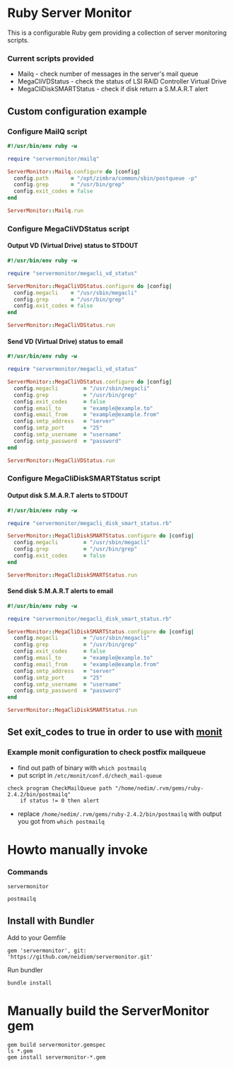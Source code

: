 # Ruby Server Monitor
This is a configurable Ruby gem providing a collection of server monitoring scripts.

### Current scripts provided
* Mailq - check number of messages in the server's mail queue
* MegaCliVDStatus - check the status of LSI RAID Controller Virtual Drive
* MegaCliDiskSMARTStatus - check if disk return a S.M.A.R.T alert

## Custom configuration example

### Configure MailQ script

```ruby
#!/usr/bin/env ruby -w

require "servermonitor/mailq"

ServerMonitor::Mailq.configure do |config|
  config.path       = "/opt/zimbra/common/sbin/postqueue -p"
  config.grep       = "/usr/bin/grep"
  config.exit_codes = false
end

ServerMonitor::Mailq.run
```

### Configure MegaCliVDStatus script

#### Output VD (Virtual Drive) status to STDOUT

```ruby
#!/usr/bin/env ruby -w

require "servermonitor/megacli_vd_status"

ServerMonitor::MegaCliVDStatus.configure do |config|
  config.megacli    = "/usr/sbin/megacli"
  config.grep       = "/usr/bin/grep"
  config.exit_codes = false
end

ServerMonitor::MegaCliVDStatus.run
```
#### Send VD (Virtual Drive) status to email

```ruby
#!/usr/bin/env ruby -w

require "servermonitor/megacli_vd_status"

ServerMonitor::MegaCliVDStatus.configure do |config|
  config.megacli        = "/usr/sbin/megacli"
  config.grep           = "/usr/bin/grep"
  config.exit_codes     = false
  config.email_to       = "example@example.to"
  config.email_from     = "example@example.from"
  config.smtp_address   = "server"
  config.smtp_port      = "25"
  config.smtp_username  = "username"
  config.smtp_password  = "password"
end

ServerMonitor::MegaCliVDStatus.run
```

### Configure MegaCliDiskSMARTStatus script

#### Output disk S.M.A.R.T alerts to STDOUT

```ruby
#!/usr/bin/env ruby -w

require "servermonitor/megacli_disk_smart_status.rb"

ServerMonitor::MegaCliDiskSMARTStatus.configure do |config|
  config.megacli        = "/usr/sbin/megacli"
  config.grep           = "/usr/bin/grep"
  config.exit_codes     = false
end

ServerMonitor::MegaCliDiskSMARTStatus.run
```
#### Send disk S.M.A.R.T alerts to email

```ruby
#!/usr/bin/env ruby -w

require "servermonitor/megacli_disk_smart_status.rb"

ServerMonitor::MegaCliDiskSMARTStatus.configure do |config|
  config.megacli        = "/usr/sbin/megacli"
  config.grep           = "/usr/bin/grep"
  config.exit_codes     = false
  config.email_to       = "example@example.to"
  config.email_from     = "example@example.from"
  config.smtp_address   = "server"
  config.smtp_port      = "25"
  config.smtp_username  = "username"
  config.smtp_password  = "password"
end

ServerMonitor::MegaCliDiskSMARTStatus.run
```


## Set exit_codes to true in order to use with [monit](https://mmonit.com/monit/)

### Example monit configuration to check postfix mailqueue
* find out path of binary with ``which postmailq ``
* put script in ``/etc/monit/conf.d/chech_mail-queue ``

```
check program CheckMailQueue path "/home/nedim/.rvm/gems/ruby-2.4.2/bin/postmailq"
    if status != 0 then alert
```
* replace ``/home/nedim/.rvm/gems/ruby-2.4.2/bin/postmailq`` with output you got from ``which postmailq ``

# Howto manually invoke

### Commands

```servermonitor```

```postmailq```

## Install with Bundler

Add to your Gemfile
```
gem 'servermonitor', git: 'https://github.com/neidiom/servermonitor.git'

```
Run bundler
```
bundle install
```

# Manually build the ServerMonitor gem
```
gem build servermonitor.gemspec
ls *.gem
gem install servermonitor-*.gem
```
